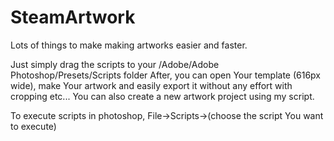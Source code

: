 # SteamArtwork
Lots of things to make making artworks easier and faster.

Just simply drag the scripts to your <programs>/Adobe/Adobe Photoshop/Presets/Scripts folder
After, you can open Your template (616px wide), make Your artwork and easily export it without any effort with cropping etc...
You can also create a new artwork project using my script.
  
To execute scripts in photoshop, File->Scripts->(choose the script You want to execute)
